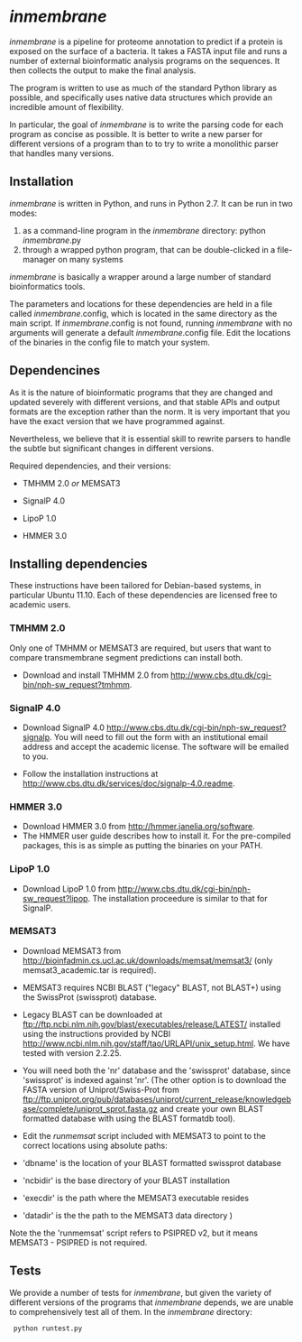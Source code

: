 # _inmembrane_

_inmembrane_ is a pipeline for proteome annotation to predict if a protein  is exposed on the surface of a bacteria. It takes a FASTA input file and runs  a number of external bioinformatic analysis programs on the sequences. It then collects the output to make the final analysis.

The program is written to use as much of the standard Python library as possible, and specifically uses native data structures which provide an incredible amount of flexibility.

In particular, the goal of _inmembrane_ is to write the parsing code for each program as concise as possible. It is better to write a new parser for different versions of a program than to to try to write a monolithic parser that handles many versions. 

## Installation

_inmembrane_ is written in Python, and runs in Python 2.7. It can be run in two modes:

1. as a command-line program in the _inmembrane_ directory: python _inmembrane_.py 
2. through a wrapped python program, that can be double-clicked in a file-manager on many systems

_inmembrane_ is basically a wrapper around a large number of standard bioinformatics tools. 

The parameters and locations for these dependencies are held in a file called _inmembrane_.config, which is located in the same directory as the main script. 
If _inmembrane_.config is not found, running _inmembrane_ with no arguments will generate a default _inmembrane_.config file. Edit the locations of the binaries in the config file to match your system.

## Dependencines

As it is the nature of bioinformatic programs that they are changed and updated severely with different versions, and that stable APIs and output formats are the exception rather than the norm. It is very important that you have the exact version that we have programmed against.

Nevertheless, we believe that it is essential skill to rewrite parsers to handle the subtle but significant changes in different versions. 

Required dependencies, and their versions:

- TMHMM 2.0 _or_ MEMSAT3

- SignalP 4.0

- LipoP 1.0  

- HMMER 3.0

## Installing dependencies

These instructions have been tailored for Debian-based systems, in particular Ubuntu 11.10. Each of these dependencies are licensed free to academic users.

### TMHMM 2.0
Only one of TMHMM or MEMSAT3 are required, but users that want to compare transmembrane segment predictions can install both.

- Download and install TMHMM 2.0 from <http://www.cbs.dtu.dk/cgi-bin/nph-sw_request?tmhmm>.

### SignalP 4.0
- Download SignalP 4.0 <http://www.cbs.dtu.dk/cgi-bin/nph-sw_request?signalp>. You will need to fill out the form with an institutional email address and accept the academic license. The software will be emailed to you.

- Follow the installation instructions at <http://www.cbs.dtu.dk/services/doc/signalp-4.0.readme>.

### HMMER 3.0
- Download HMMER 3.0 from <http://hmmer.janelia.org/software>.
- The HMMER user guide describes how to install it. For the pre-compiled packages, this is as simple as putting the binaries on your PATH.

### LipoP 1.0
- Download LipoP 1.0 from <http://www.cbs.dtu.dk/cgi-bin/nph-sw_request?lipop>. The installation proceedure is similar to that for SignalP.

### MEMSAT3

- Download MEMSAT3 from <http://bioinfadmin.cs.ucl.ac.uk/downloads/memsat/memsat3/> (only memsat3_academic.tar is required). 

- MEMSAT3 requires NCBI BLAST ("legacy" BLAST, not BLAST+) using the SwissProt (swissprot) database.
 - Legacy BLAST can be downloaded at <ftp://ftp.ncbi.nlm.nih.gov/blast/executables/release/LATEST/> installed using the instructions provided by NCBI <http://www.ncbi.nlm.nih.gov/staff/tao/URLAPI/unix_setup.html>. We have tested with version 2.2.25.
 - You will need both the 'nr' database and the 'swissprot' database, since 'swissprot' is indexed against 'nr'. (The other option is to download the FASTA version of Uniprot/Swiss-Prot from <ftp://ftp.uniprot.org/pub/databases/uniprot/current_release/knowledgebase/complete/uniprot_sprot.fasta.gz> and create your own BLAST formatted database with using the BLAST formatdb tool).

- Edit the _runmemsat_ script included with MEMSAT3 to point to the correct locations using absolute paths:
 - 'dbname' is the location of your BLAST formatted swissprot database
 - 'ncbidir' is the base directory of your BLAST installation
 - 'execdir' is the path where the MEMSAT3 executable resides
 - 'datadir' is the the path to the MEMSAT3 data directory )

Note the the 'runmemsat' script refers to PSIPRED v2, but it means MEMSAT3 - PSIPRED is not required.

## Tests

We provide a number of tests for _inmembrane_, but given the variety of different versions of the programs that _inmembrane_ depends, we are unable to comprehensively test all of them. In the _inmembrane_ directory:

     python runtest.py


